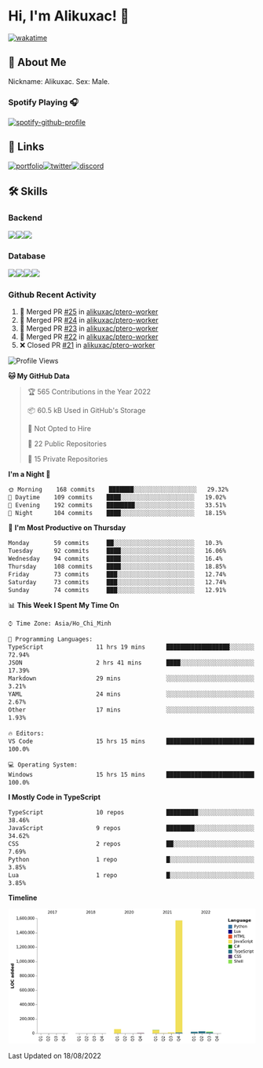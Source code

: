 # Hi, I'm Alikuxac! 👋
[![wakatime](https://wakatime.com/badge/user/f351a39f-05c3-4440-84c7-6444ba23d95e.svg)](https://wakatime.com/@alikuxac)
## 🚀 About Me
Nickname: Alikuxac.
Sex: Male.

### Spotify Playing 🎧
[![spotify-github-profile](https://spotify-github-profile.vercel.app/api/view?uid=1ug46od67cxvdqjx4zr7l33i4&cover_image=true&theme=natemoo-re&bar_color=53b14f&bar_color_cover=false)](https://open.spotify.com/user/1ug46od67cxvdqjx4zr7l33i4)

## 🔗 Links
[![portfolio][portfolio-badge]][website-link][![twitter][twitter-badge]][twitter-link][![discord][discord-badge]][discord-link]

## 🛠 Skills
<!---### Frontend--->

### Backend
[![](https://img.shields.io/badge/C%23-239120?style=for-the-badge&logo=c-sharp&logoColor=white)]()[![](https://img.shields.io/badge/JavaScript-F7DF1E?style=for-the-badge&logo=javascript&logoColor=black)]()[![](https://img.shields.io/badge/TypeScript-007ACC?style=for-the-badge&logo=typescript&logoColor=white)]()
### Database
[![](https://img.shields.io/badge/MySQL-00000F?style=for-the-badge&logo=mysql&logoColor=white)]()[![](https://img.shields.io/badge/MongoDB-4EA94B?style=for-the-badge&logo=mongodb&logoColor=white)]()[![](https://img.shields.io/badge/PostgreSQL-316192?style=for-the-badge&logo=postgresql&logoColor=white)]()[![](https://img.shields.io/badge/Redis-D82C20?style=for-the-badge&logo=RedislogoColor=white)]()
<!---### Tools--->

<!---### Framework--->

### Github Recent Activity
<!--START_SECTION:activity-->
1. 🎉 Merged PR [#25](https://github.com/alikuxac/ptero-worker/pull/25) in [alikuxac/ptero-worker](https://github.com/alikuxac/ptero-worker)
2. 🎉 Merged PR [#24](https://github.com/alikuxac/ptero-worker/pull/24) in [alikuxac/ptero-worker](https://github.com/alikuxac/ptero-worker)
3. 🎉 Merged PR [#23](https://github.com/alikuxac/ptero-worker/pull/23) in [alikuxac/ptero-worker](https://github.com/alikuxac/ptero-worker)
4. 🎉 Merged PR [#22](https://github.com/alikuxac/ptero-worker/pull/22) in [alikuxac/ptero-worker](https://github.com/alikuxac/ptero-worker)
5. ❌ Closed PR [#21](https://github.com/alikuxac/ptero-worker/pull/21) in [alikuxac/ptero-worker](https://github.com/alikuxac/ptero-worker)
<!--END_SECTION:activity-->

<!--START_SECTION:waka-->
![Profile Views](http://img.shields.io/badge/Profile%20Views-2-blue)

**🐱 My GitHub Data** 

> 🏆 565 Contributions in the Year 2022
 > 
> 📦 60.5 kB Used in GitHub's Storage 
 > 
> 🚫 Not Opted to Hire
 > 
> 📜 22 Public Repositories 
 > 
> 🔑 15 Private Repositories  
 > 
**I'm a Night 🦉** 

```text
🌞 Morning    168 commits    ███████░░░░░░░░░░░░░░░░░░   29.32% 
🌆 Daytime    109 commits    ████░░░░░░░░░░░░░░░░░░░░░   19.02% 
🌃 Evening    192 commits    ████████░░░░░░░░░░░░░░░░░   33.51% 
🌙 Night      104 commits    ████░░░░░░░░░░░░░░░░░░░░░   18.15%

```
📅 **I'm Most Productive on Thursday** 

```text
Monday       59 commits     ██░░░░░░░░░░░░░░░░░░░░░░░   10.3% 
Tuesday      92 commits     ████░░░░░░░░░░░░░░░░░░░░░   16.06% 
Wednesday    94 commits     ████░░░░░░░░░░░░░░░░░░░░░   16.4% 
Thursday     108 commits    ████░░░░░░░░░░░░░░░░░░░░░   18.85% 
Friday       73 commits     ███░░░░░░░░░░░░░░░░░░░░░░   12.74% 
Saturday     73 commits     ███░░░░░░░░░░░░░░░░░░░░░░   12.74% 
Sunday       74 commits     ███░░░░░░░░░░░░░░░░░░░░░░   12.91%

```


📊 **This Week I Spent My Time On** 

```text
⌚︎ Time Zone: Asia/Ho_Chi_Minh

💬 Programming Languages: 
TypeScript               11 hrs 19 mins      ██████████████████░░░░░░░   72.94% 
JSON                     2 hrs 41 mins       ████░░░░░░░░░░░░░░░░░░░░░   17.39% 
Markdown                 29 mins             ░░░░░░░░░░░░░░░░░░░░░░░░░   3.21% 
YAML                     24 mins             ░░░░░░░░░░░░░░░░░░░░░░░░░   2.67% 
Other                    17 mins             ░░░░░░░░░░░░░░░░░░░░░░░░░   1.93%

🔥 Editors: 
VS Code                  15 hrs 15 mins      █████████████████████████   100.0%

💻 Operating System: 
Windows                  15 hrs 15 mins      █████████████████████████   100.0%

```

**I Mostly Code in TypeScript** 

```text
TypeScript               10 repos            █████████░░░░░░░░░░░░░░░░   38.46% 
JavaScript               9 repos             ████████░░░░░░░░░░░░░░░░░   34.62% 
CSS                      2 repos             ██░░░░░░░░░░░░░░░░░░░░░░░   7.69% 
Python                   1 repo              █░░░░░░░░░░░░░░░░░░░░░░░░   3.85% 
Lua                      1 repo              █░░░░░░░░░░░░░░░░░░░░░░░░   3.85%

```


**Timeline**

![Chart not found](https://raw.githubusercontent.com/alikuxac/alikuxac/master/charts/bar_graph.png) 


 Last Updated on 18/08/2022
<!--END_SECTION:waka-->

<!--- Link definition --->
[website-link]: https://alikuxac.xyz/
[twitter-link]: https://twitter.com/alikuxac
[discord-link]: https://discord.gg/8yfv46W
[kofi-link]: https://ko-fi.com/alikuxac
[Facebook]: https://www.facebook.com/anikuxac

[Instagram]: https://www.instagram.com/alikuxac/

<!--- Badgee Imag --->
[portfolio-badge]: https://img.shields.io/badge/my_portfolio-000?style=for-the-badge&logo=ko-fi&logoColor=white
[twitter-badge]: https://img.shields.io/badge/twitter-1DA1F2?style=for-the-badge&logo=twitter&logoColor=white
[discord-badge]: https://img.shields.io/badge/Discord-7289DA?style=for-the-badge&logo=discord&logoColor=white
